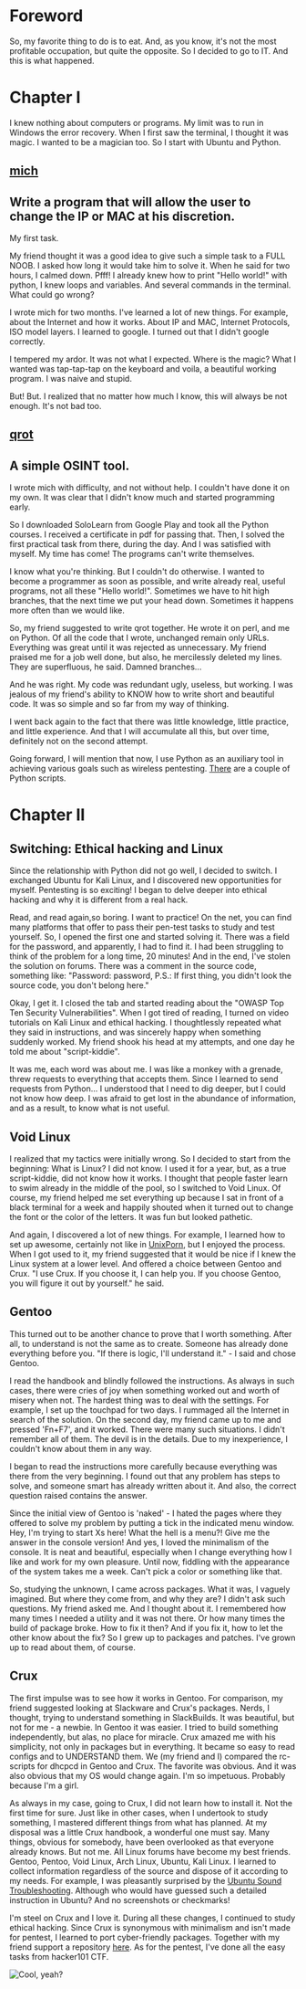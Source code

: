 # Foreword

So, my favorite thing to do is to eat. And, as you know, it's not the most profitable
occupation, but quite the opposite. So I decided to go to IT. And this is what happened.

# Chapter I

I knew nothing about computers or programs. My limit was to run in Windows the error recovery. When I first saw the terminal, I thought it was magic. I wanted to be a magician too. So I start with Ubuntu and Python.

## [mich](https://github.com/volgk/mich)

Write a program that will allow the user to change the IP or MAC at his discretion.
---
My first task.

My friend thought it was a good idea to give such a simple task to a FULL NOOB. I asked how long it would take him to solve it. When he said for two hours, I calmed down. Pfff! I already knew how to print "Hello world!" with python, I knew loops and variables. And several commands in the terminal. What could go wrong?

I wrote mich for two months. I've learned a lot of new things. For example, about the Internet and how it works. About IP and MAC, Internet Protocols, ISO model layers. I learned to google. I turned out that I didn't google correctly.

I tempered my ardor. It was not what I expected. Where is the magic? What I wanted was tap-tap-tap on the keyboard and voila, a beautiful working program. I was naive and stupid.

But! But. I realized that no matter how much I know, this will always be not enough. It's not bad too.

## [qrot](https://github.com/non-yellow-spot/qrot)

A simple OSINT tool.
---

I wrote mich with difficulty, and not without help. I couldn't have done it on my own. It was clear that I didn't know much and started programming early.

So I downloaded SoloLearn from Google Play and took all the Python courses. I received a certificate in pdf for passing that. Then, I solved the first practical task from there, during the day. And I was satisfied with myself. My time has come! The programs can't write themselves.

I know what you're thinking. But I couldn't do otherwise. I wanted to become a programmer as soon as possible, and write already real, useful programs, not all these "Hello world!". Sometimes we have to hit high branches, that the next time we put your head down. Sometimes it happens more often than we would like.

So, my friend suggested to write qrot together. He wrote it on perl, and me on Python. Of all the code that I wrote, unchanged remain only URLs. Everything was great until it was rejected as unnecessary. My friend praised me for a job well done, but also, he mercilessly deleted my lines. They are superfluous, he said. Damned branches...

And he was right. My code was redundant ugly, useless, but working. I was jealous of my friend's ability to KNOW how to write short and beautiful code. It was so simple and so far from my way of thinking.

I went back again to the fact that there was little knowledge, little practice, and little
experience. And that I will accumulate all this, but over time, definitely not on the second
attempt.

Going forward, I will mention that now, I use Python as an auxiliary tool in achieving various goals such as wireless pentesting. [There](https://github.com/volgk/handy_scrips) are a couple of Python scripts.

# Chapter II

## Switching: Ethical hacking and Linux

Since the relationship with Python did not go well, I decided to switch. I exchanged Ubuntu for Kali Linux, and I discovered new opportunities for myself. Pentesting is so exciting! I began to delve deeper into ethical hacking and why it is different from a real hack.

Read, and read again,so boring. I want to practice! On the net, you can find many platforms that offer to pass their pen-test tasks to study and test yourself. So, I opened the first one and started solving it. There was a field for the password, and apparently, I had to find it. I had been struggling to think of the problem for a long time, 20 minutes! And in the end, I've stolen the solution on forums. There was a comment in the source code, something like: "Password: password, P.S.: If first thing, you didn't look the source code, you don't belong here."

Okay, I get it. I closed the tab and started reading about the "OWASP Top Ten Security Vulnerabilities". When I got tired of reading, I turned on video tutorials on Kali Linux and ethical hacking. I thoughtlessly repeated what they said in instructions, and was sincerely happy when something suddenly worked. My friend shook his head at my attempts, and one day he told me about "script-kiddie".

It was me, each word was about me. I was like a monkey with a grenade, threw requests to
everything that accepts them. Since I learned to send requests from Python... I understood that I need to dig deeper, but I could not know how deep. I was afraid to get lost in the abundance of information, and as a result, to know what is not useful.

## Void Linux

I realized that my tactics were initially wrong. So I decided to start from the beginning:
What is Linux? I did not know. I used it for a year, but, as a true script-kiddie, did not know how it works. I thought that people faster learn to swim already in the middle of the pool, so I switched to Void Linux. Of course, my friend helped me set everything up because I sat in front of a black terminal for a week and happily shouted when it turned out to change the font or the color of the letters. It was fun but looked pathetic.

And again, I discovered a lot of new things. For example, I learned how to set up awesome,
certainly not like in [UnixPorn](https://www.reddit.com/r/unixporn/), but I enjoyed the
process. When I got used to it, my friend suggested that it would be nice if I knew the 
Linux system at a lower level. And offered a choice between Gentoo and Crux. "I use Crux. 
If you choose it, I can help you. If you choose Gentoo, you will figure it out by
yourself." he said. 

## Gentoo

This turned out to be another chance to prove that I worth something. After all, to 
understand is not the same as to create. Someone has already done everything 
before you. "If there is logic, I'll understand it." - I said and chose Gentoo.

I read the handbook and blindly followed the instructions. As always in such cases, there 
were cries of joy when something worked out and worth of misery when not. The hardest thing was to deal with the settings. For example, I set up the touchpad for two days.
I rummaged all the Internet in search of the solution. On the second day, my friend came up 
to me and pressed 'Fn+F7', and it worked. There were many such situations. I didn't 
remember all of them. The devil is in the details. Due to my inexperience, I 
couldn't know about them in any way.

I began to read the instructions more carefully because everything was there from the very
beginning. I found out that any problem has steps to solve, and someone smart has already 
written about it. And also, the correct question raised contains the answer.

Since the initial view of Gentoo is 'naked' - I hated the pages where they offered to solve 
my problem by putting a tick in the indicated menu window. Hey, I'm trying to start Xs 
here! What the hell is a menu?! Give me the answer in the console version! And yes, I loved 
the minimalism of the console. It is neat and beautiful, especially when I change 
everything how I like and work for my own pleasure. Until now, fiddling with the appearance 
of the system takes me a week. Can't pick a color or something like that.

So, studying the unknown, I came across packages. What it was, I vaguely imagined. But 
where they come from, and why they are? I didn't ask such questions. My friend asked me. 
And I thought about it. I remembered how many times I needed a utility and it was 
not there. Or how many times the build of package broke. How to fix it then? And if you fix 
it, how to let the other know about the fix? So I grew up to packages and patches. 
I've grown up to read about them, of course.

## Crux

The first impulse was to see how it works in Gentoo. For comparison, my friend suggested 
looking at Slackware and Crux's packages. Nerds, I thought, trying to understand 
something in SlackBuilds. It was beautiful, but not for me - a newbie. In Gentoo it was 
easier. I tried to build something independently, but alas, no place for miracle. Crux 
amazed me with his simplicity, not only in packages but in everything. It became so easy to 
read configs and to UNDERSTAND them. We (my friend and I) compared the rc-scripts for 
dhcpcd in Gentoo and Crux. The favorite was obvious. And it was also obvious that my OS 
would change again. I'm so impetuous. Probably because I'm a girl.

As always in my case, going to Crux, I did not learn how to install it. Not the first time 
for sure. Just like in other cases, when I undertook to study something, I mastered
different things from what has planned. At my disposal was a little Crux 
handbook, a wonderful one must say. Many things, obvious for somebody, have been overlooked 
as that everyone already knows. But not me. All Linux forums have become my best friends. 
Gentoo, Pentoo, Void Linux, Arch Linux, Ubuntu, Kali Linux. I learned to collect 
information regardless of the source and dispose of it according to my needs. For example, 
I was pleasantly surprised by the [Ubuntu Sound Troubleshooting](https://help.ubuntu.com/community/SoundTroubleshootingProcedure). Although who would have guessed such a detailed 
instruction in Ubuntu? And no screenshots or checkmarks!

I'm steel on Crux and I love it. During all these changes, I continued to study ethical hacking.
Since Crux is synonymous with minimalism and isn't made for pentest, I learned to port
cyber-friendly packages. Together with my friend support a repository [here](https://github.com/non-yellow-spot/vccrux).
As for the pentest, I've done all the easy tasks from hacker101 CTF.

![Cool, yeah?](asset/img/cool.jpg)


